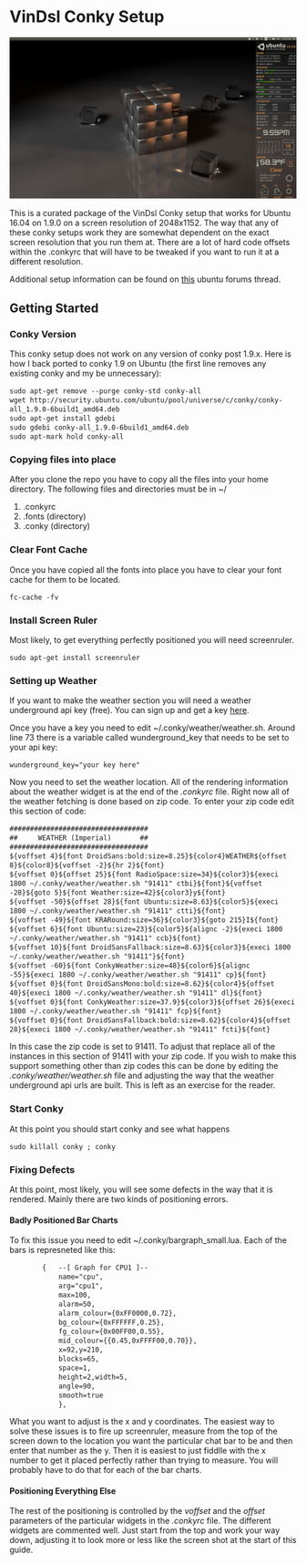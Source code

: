 # VinDsl Conky Setup
![Screenshot](desktop.png?raw=true "Screenshot")

This is a curated package of the VinDsl Conky setup that works for Ubuntu 16.04 on 1.9.0 on a screen resolution of 2048x1152.  The way that any of these conky setups work they are somewhat dependent on the exact screen resolution that you run them at.  There are a lot of hard code offsets within the .conkyrc that will have to be tweaked if you want to run it at a different resolution.

Additional setup information can be found on [this](https://ubuntuforums.org/showthread.php?t=1771033) ubuntu forums thread.

## Getting Started
### Conky Version
This conky setup does not work on any version of conky post 1.9.x.  Here is how I back ported to conky 1.9 on Ubuntu (the first line removes any existing conky and my be unnecessary):
```
sudo apt-get remove --purge conky-std conky-all
wget http://security.ubuntu.com/ubuntu/pool/universe/c/conky/conky-all_1.9.0-6build1_amd64.deb
sudo apt-get install gdebi
sudo gdebi conky-all_1.9.0-6build1_amd64.deb
sudo apt-mark hold conky-all
```

### Copying files into place
After you clone the repo you have to copy all the files into your home directory.  The following files and directories must be in ~/
1. .conkyrc
2. .fonts (directory)
3. .conky (directory)

### Clear Font Cache
Once you have copied all the fonts into place you have to clear your font cache for them to be located.

```
fc-cache -fv
```

### Install Screen Ruler
Most likely, to get everything perfectly positioned you will need screenruler.

```
sudo apt-get install screenruler
```

### Setting up Weather
If you want to make the weather section you will need a weather underground api key (free).  You can sign up and get a key [here](https://www.wunderground.com/weather/api/).

Once you have a key you need to edit ~/.conky/weather/weather.sh.  Around line 73 there is a variable called wunderground_key that needs to be set to your api key:

```
wunderground_key="your key here"
```

Now you need to set the weather location.  All of the rendering information about the weather widget is at the end of the *.conkyrc* file.  Right now all of the weather fetching is done based on zip code.  To enter your zip code edit this section of code:
```
##################################
##     WEATHER (Imperial)       ##
##################################
${voffset 4}${font DroidSans:bold:size=8.25}${color4}WEATHER${offset 8}${color8}${voffset -2}${hr 2}${font}
${voffset 0}${offset 25}${font RadioSpace:size=34}${color3}${execi 1800 ~/.conky/weather/weather.sh "91411" ctbi}${font}${voffset -28}${goto 5}${font Weather:size=42}${color3}y${font}
${voffset -50}${offset 28}${font Ubuntu:size=8.63}${color5}${execi 1800 ~/.conky/weather/weather.sh "91411" ctti}${font}
${voffset -49}${font KRARound:size=36}${color3}${goto 215}I${font}
${voffset 6}${font Ubuntu:size=23}${color5}${alignc -2}${execi 1800 ~/.conky/weather/weather.sh "91411" ccb}${font}
${voffset 10}${font DroidSansFallback:size=8.63}${color3}${execi 1800 ~/.conky/weather/weather.sh "91411"}${font}
${voffset -60}${font ConkyWeather:size=48}${color6}${alignc -55}${execi 1800 ~/.conky/weather/weather.sh "91411" cp}${font}
${voffset 0}${font DroidSansMono:bold:size=8.62}${color4}${offset 40}${execi 1800 ~/.conky/weather/weather.sh "91411" dl}${font}
${voffset 0}${font ConkyWeather:size=37.9}${color3}${offset 26}${execi 1800 ~/.conky/weather/weather.sh "91411" fcp}${font}
${voffset 0}${font DroidSansFallback:bold:size=8.62}${color4}${offset 28}${execi 1800 ~/.conky/weather/weather.sh "91411" fcti}${font}
```

In this case the zip code is set to 91411.  To adjust that replace all of the instances in this section of 91411 with your zip code.  If you wish to make this support something other than zip codes this can be done by editing the *.conky/weather/weather.sh* file and adjusting the way that the weather underground api urls are built.  This is left as an exercise for the reader.

### Start Conky
At this point you should start conky and see what happens

```
sudo killall conky ; conky
```

### Fixing Defects
At this point, most likely, you will see some defects in the way that it is rendered.  Mainly there are two kinds of positioning errors.

#### Badly Positioned Bar Charts
To fix this issue you need to edit ~/.conky/bargraph_small.lua.  Each of the bars is represneted like this:
```
		{	--[ Graph for CPU1 ]--
			name="cpu",
			arg="cpu1",
			max=100,
			alarm=50,
			alarm_colour={0xFF0000,0.72},
			bg_colour={0xFFFFFF,0.25},
			fg_colour={0x00FF00,0.55},
			mid_colour={{0.45,0xFFFF00,0.70}},
			x=92,y=210,
			blocks=65,
			space=1,
			height=2,width=5,
			angle=90,
			smooth=true
			},
```
What you want to adjust is the x and y coordinates.  The easiest way to solve these issues is to fire up screenruler, measure from the top of the screen down to the location you want the particular chat bar to be and then enter that number as the y.  Then it is easiest to just fiddlle with the x number to get it placed perfectly rather than trying to measure.  You will probably have to do that for each of the bar charts.

#### Positioning Everything Else
The rest of the positioning is controlled by the *voffset* and the *offset* parameters of the particular widgets in the *.conkyrc* file.  The different widgets are commented well.  Just start from the top and work your way down, adjusting it to look more or less like the screen shot at the start of this guide.  
